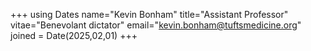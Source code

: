 +++
using Dates
name="Kevin Bonham"
title="Assistant Professor"
vitae="Benevolant dictator"
email="kevin.bonham@tuftsmedicine.org"
joined = Date(2025,02,01)
+++
